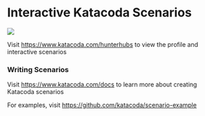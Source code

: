 # Interactive Katacoda Scenarios

[![](http://shields.katacoda.com/katacoda/hunterhubs/count.svg)](https://www.katacoda.com/hunterhubs "Get your profile on Katacoda.com")

Visit https://www.katacoda.com/hunterhubs to view the profile and interactive scenarios

### Writing Scenarios
Visit https://www.katacoda.com/docs to learn more about creating Katacoda scenarios

For examples, visit https://github.com/katacoda/scenario-example

